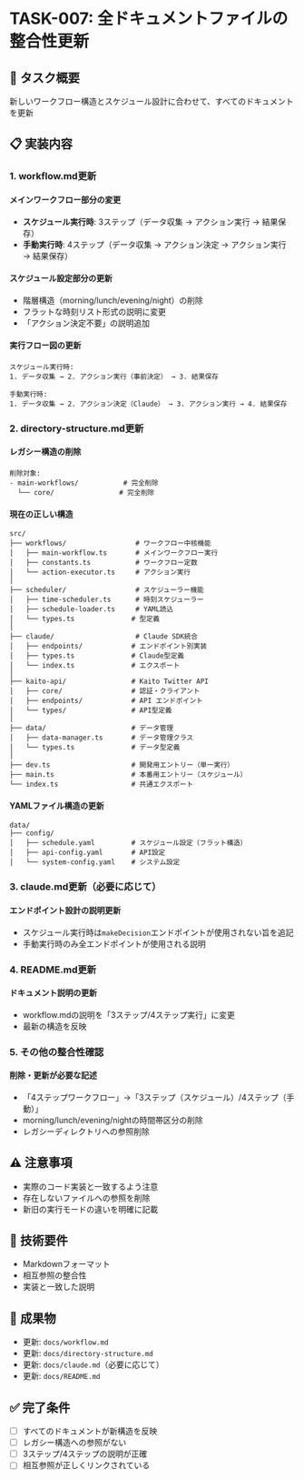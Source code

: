 # TASK-007: 全ドキュメントファイルの整合性更新

## 🎯 タスク概要
新しいワークフロー構造とスケジュール設計に合わせて、すべてのドキュメントを更新

## 📋 実装内容

### 1. workflow.md更新

#### メインワークフロー部分の変更
- **スケジュール実行時**: 3ステップ（データ収集 → アクション実行 → 結果保存）
- **手動実行時**: 4ステップ（データ収集 → アクション決定 → アクション実行 → 結果保存）

#### スケジュール設定部分の更新
- 階層構造（morning/lunch/evening/night）の削除
- フラットな時刻リスト形式の説明に変更
- 「アクション決定不要」の説明追加

#### 実行フロー図の更新
```
スケジュール実行時:
1. データ収集 → 2. アクション実行（事前決定） → 3. 結果保存

手動実行時:
1. データ収集 → 2. アクション決定（Claude） → 3. アクション実行 → 4. 結果保存
```

### 2. directory-structure.md更新

#### レガシー構造の削除
```
削除対象:
- main-workflows/           # 完全削除
  └── core/                # 完全削除
```

#### 現在の正しい構造
```
src/
├── workflows/                 # ワークフロー中核機能
│   ├── main-workflow.ts       # メインワークフロー実行
│   ├── constants.ts           # ワークフロー定数
│   └── action-executor.ts     # アクション実行
│
├── scheduler/                 # スケジューラー機能
│   ├── time-scheduler.ts      # 時刻スケジューラー
│   ├── schedule-loader.ts     # YAML読込
│   └── types.ts              # 型定義
│
├── claude/                    # Claude SDK統合
│   ├── endpoints/            # エンドポイント別実装
│   ├── types.ts              # Claude型定義
│   └── index.ts              # エクスポート
│
├── kaito-api/                # Kaito Twitter API
│   ├── core/                 # 認証・クライアント
│   ├── endpoints/            # API エンドポイント
│   └── types/                # API型定義
│
├── data/                     # データ管理
│   ├── data-manager.ts       # データ管理クラス
│   └── types.ts              # データ型定義
│
├── dev.ts                    # 開発用エントリー（単一実行）
├── main.ts                   # 本番用エントリー（スケジュール）
└── index.ts                  # 共通エクスポート
```

#### YAMLファイル構造の更新
```
data/
├── config/
│   ├── schedule.yaml         # スケジュール設定（フラット構造）
│   ├── api-config.yaml       # API設定
│   └── system-config.yaml    # システム設定
```

### 3. claude.md更新（必要に応じて）

#### エンドポイント設計の説明更新
- スケジュール実行時は`makeDecision`エンドポイントが使用されない旨を追記
- 手動実行時のみ全エンドポイントが使用される説明

### 4. README.md更新

#### ドキュメント説明の更新
- workflow.mdの説明を「3ステップ/4ステップ実行」に変更
- 最新の構造を反映

### 5. その他の整合性確認

#### 削除・更新が必要な記述
- 「4ステップワークフロー」→「3ステップ（スケジュール）/4ステップ（手動）」
- morning/lunch/evening/nightの時間帯区分の削除
- レガシーディレクトリへの参照削除

## ⚠️ 注意事項
- 実際のコード実装と一致するよう注意
- 存在しないファイルへの参照を削除
- 新旧の実行モードの違いを明確に記載

## 🔧 技術要件
- Markdownフォーマット
- 相互参照の整合性
- 実装と一致した説明

## 📂 成果物
- 更新: `docs/workflow.md`
- 更新: `docs/directory-structure.md`
- 更新: `docs/claude.md`（必要に応じて）
- 更新: `docs/README.md`

## ✅ 完了条件
- [ ] すべてのドキュメントが新構造を反映
- [ ] レガシー構造への参照がない
- [ ] 3ステップ/4ステップの説明が正確
- [ ] 相互参照が正しくリンクされている